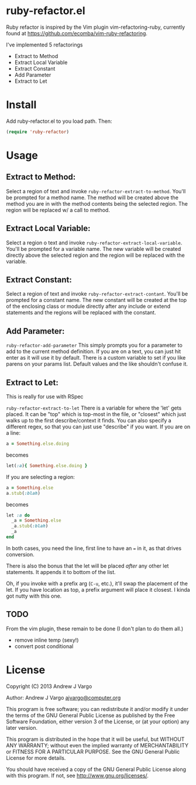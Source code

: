 # ruby-refactor.el

Ruby refactor is inspired by the Vim plugin vim-refactoring-ruby, currently found at https://github.com/ecomba/vim-ruby-refactoring.

I've implemented 5 refactorings
 - Extract to Method
 - Extract Local Variable
 - Extract Constant
 - Add Parameter
 - Extract to Let

# Install
Add ruby-refactor.el to you load path.
Then:

```lisp
(require 'ruby-refactor)
```

# Usage

## Extract to Method:
Select a region of text and invoke `ruby-refactor-extract-to-method`.
You'll be prompted for a method name. The method will be created
above the method you are in with the method contents being the
selected region. The region will be replaced w/ a call to method.

## Extract Local Variable:
Select a region o text and invoke `ruby-refactor-extract-local-variable`.
You'll be prompted for a variable name.  The new variable will
be created directly above the selected region and the region
will be replaced with the variable.

## Extract Constant:
Select a region of text and invoke `ruby-refactor-extract-contant`.
You'll be prompted for a constant name.  The new constant will
be created at the top of the enclosing class or module directly
after any include or extend statements and the regions will be
replaced with the constant.

## Add Parameter:
`ruby-refactor-add-parameter`
This simply prompts you for a parameter to add to the current
method definition. If you are on a text, you can just hit enter
as it will use it by default. There is a custom variable to set
if you like parens on your params list.  Default values and the
like shouldn't confuse it.

## Extract to Let:
This is really for use with RSpec

`ruby-refactor-extract-to-let`
There is a variable for where the 'let' gets placed. It can be
"top" which is top-most in the file, or "closest" which just
walks up to the first describe/context it finds.
You can also specify a different regex, so that you can just
use "describe" if you want.
If you are on a line:

```ruby
a = Something.else.doing
```

becomes

```ruby
let(:a){ Something.else.doing }
```

If you are selecting a region:

```ruby
a = Something.else
a.stub(:blah)
```

becomes

```ruby
let :a do
  _a = Something.else
  _a.stub(:blah)
  _a
end
```

In both cases, you need the line, first line to have an ` = ` in it,
as that drives conversion.

There is also the bonus that the let will be placed *after* any other
let statements. It appends it to bottom of the list.

Oh, if you invoke with a prefix arg (`C-u`, etc.), it'll swap the placement
of the let.  If you have location as top, a prefix argument will place
it closest.  I kinda got nutty with this one.


## TODO
From the vim plugin, these remain to be done (I don't plan to do them all.)
 - remove inline temp (sexy!)
 - convert post conditional


# License
Copyright (C) 2013 Andrew J Vargo

Author: Andrew J Vargo <ajvargo@computer.org>

This program is free software; you can redistribute it and/or modify
it under the terms of the GNU General Public License as published by
the Free Software Foundation, either version 3 of the License, or
(at your option) any later version.

This program is distributed in the hope that it will be useful,
but WITHOUT ANY WARRANTY; without even the implied warranty of
MERCHANTABILITY or FITNESS FOR A PARTICULAR PURPOSE. See the
GNU General Public License for more details.

You should have received a copy of the GNU General Public License
along with this program. If not, see <http://www.gnu.org/licenses/>.
